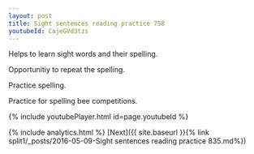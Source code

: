 ```yaml
---
layout: post
title: Sight sentences reading practice 758
youtubeId: CajeGVd3tzs
---
```

 
 
Helps to learn sight words and their spelling.

Opportunitiy to repeat the spelling. 

Practice spelling. 
 
Practice for spelling bee competitions. 
 
{% include youtubePlayer.html id=page.youtubeId %}
 
 
{% include analytics.html %} 
[Next]({{ site.baseurl }}{% link  split1/_posts/2016-05-09-Sight sentences reading practice 835.md%})
 
